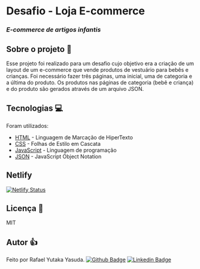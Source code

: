 # Desafio - Loja E-commerce 
### _E-commerce de artigos infantis_

 
## Sobre o projeto  :baby:

Esse projeto foi realizado para um desafio cujo objetivo era a criação de um layout de um e-commerce que vende produtos de vestuário para bebês e crianças. Foi necessário fazer três páginas, uma inicial, uma de categoria e a última do produto.
Os produtos nas páginas de categoria (bebê e criança) e do produto são gerados através de um arquivo JSON.

## Tecnologias :computer:

Foram utilizados:

- [HTML] - Linguagem de Marcação de HiperTexto
- [CSS] - Folhas de Estilo em Cascata
- [JavaScript] - Linguagem de programação
- [JSON] - JavaScript Object Notation

## Netlify

[![Netlify Status](https://api.netlify.com/api/v1/badges/7b193c39-4ee8-4111-9f3c-3d2a0dd2c769/deploy-status)](https://dreamy-franklin-834660.netlify.app/)

## Licença :notebook_with_decorative_cover:

MIT

## Autor :thumbsup:
Feito por Rafael Yutaka Yasuda.
[![Github Badge](https://img.shields.io/badge/-Github-000?style=flat-square&logo=Github&logoColor=white&link=https://github.com/YasudaYutaka)](https://github.com/YasudaYutaka)
[![Linkedin Badge](https://img.shields.io/badge/-LinkedIn-blue?style=flat-square&logo=Linkedin&logoColor=white&link=https://www.linkedin.com/in/rafael-yutaka-yasuda-96100b131)](https://www.linkedin.com/in/rafael-yutaka-yasuda-96100b131)

[//]: # 

   [HTML]: <https://developer.mozilla.org/pt-BR/docs/Web/HTML>
   [CSS]: <https://developer.mozilla.org/pt-BR/docs/Web/CSS>
   [JavaScript]: <https://developer.mozilla.org/pt-BR/docs/Web/JavaScript>
   [JSON]: <https://www.json.org/json-en.html>
